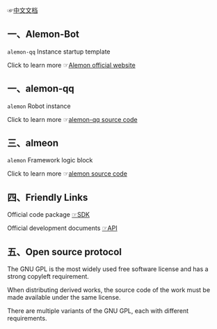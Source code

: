 
☞[中文文档](./README.md)

## 一、Alemon-Bot

`alemon-qq` Instance startup template

Click to learn more ☞[Alemon official website](http://ningmengchongshui.github.io/lemonade)

## 一、alemon-qq

`alemon` Robot instance

Click to learn more ☞[alemon-qq source code](https://github.com/ningmengchongshui/alemon-bot/tree/qq/)

## 三、almeon

`alemon` Framework logic block

Click to learn more ☞[alemon source code](https://github.com/ningmengchongshui/alemon-bot/tree/core/)

## 四、Friendly Links

Official code package [☞SDK](https://github.com/tencent-connect/bot-node-sdk)

Official development documents [☞API](https://bot.q.qq.com/wiki/develop/nodesdk/guild/guilds.html)

## 五、Open source protocol

The GNU GPL is the most widely used free software license and has a strong copyleft requirement. 

When distributing derived works, the source code of the work must be made available under the same license. 

There are multiple variants of the GNU GPL, each with different requirements.
